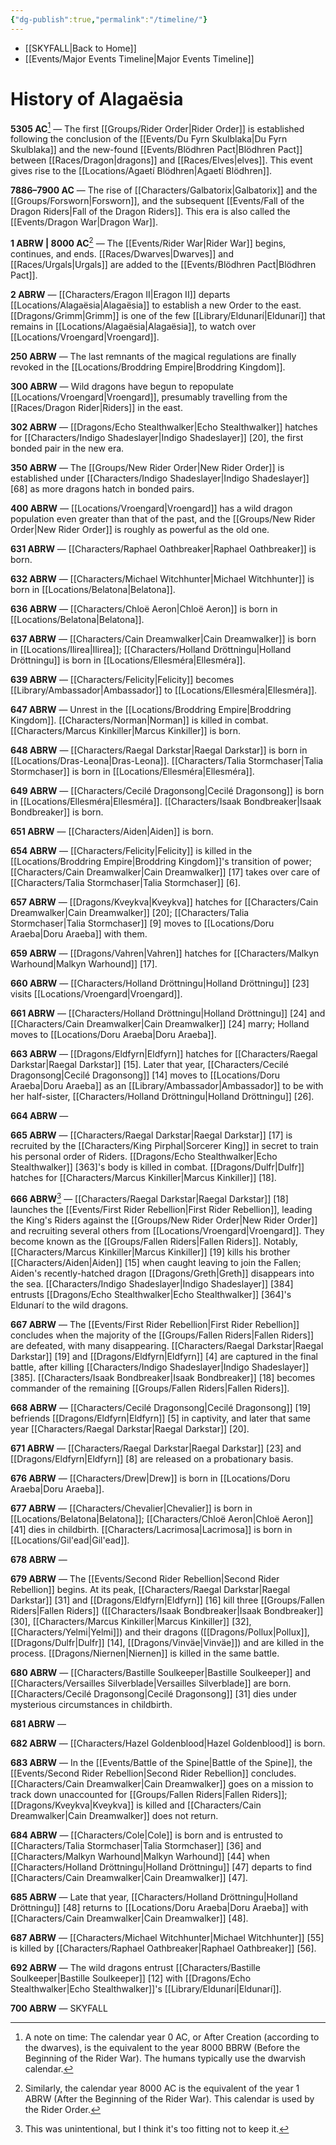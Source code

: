 ```yaml
---
{"dg-publish":true,"permalink":"/timeline/"}
---
```


- [[SKYFALL\|Back to Home]]
- [[Events/Major Events Timeline\|Major Events Timeline]]

# History of Alagaësia
**5305 AC**[^1] — The first [[Groups/Rider Order\|Rider Order]] is established following the conclusion of the [[Events/Du Fyrn Skulblaka\|Du Fyrn Skulblaka]] and the new-found [[Events/Blödhren Pact\|Blödhren Pact]] between [[Races/Dragon\|dragons]] and [[Races/Elves\|elves]]. This event gives rise to the [[Locations/Agaetí Blödhren\|Agaetí Blödhren]]. 

**7886–7900 AC** — The rise of [[Characters/Galbatorix\|Galbatorix]] and the [[Groups/Forsworn\|Forsworn]], and the subsequent [[Events/Fall of the Dragon Riders\|Fall of the Dragon Riders]]. This era is also called the [[Events/Dragon War\|Dragon War]]. 

**1 ABRW | 8000 AC**[^2] — The [[Events/Rider War\|Rider War]] begins, continues, and ends. [[Races/Dwarves\|Dwarves]] and [[Races/Urgals\|Urgals]] are added to the [[Events/Blödhren Pact\|Blödhren Pact]].

**2 ABRW** — [[Characters/Eragon II\|Eragon II]] departs [[Locations/Alagaësia\|Alagaësia]] to establish a new Order to the east. [[Dragons/Grimm\|Grimm]] is one of the few [[Library/Eldunarí\|Eldunarí]] that remains in [[Locations/Alagaësia\|Alagaësia]], to watch over [[Locations/Vroengard\|Vroengard]]. 

**250 ABRW** — The last remnants of the magical regulations are finally revoked in the [[Locations/Broddring Empire\|Broddring Kingdom]].

**300 ABRW** — Wild dragons have begun to repopulate [[Locations/Vroengard\|Vroengard]], presumably travelling from the [[Races/Dragon Rider\|Riders]] in the east. 

**302 ABRW** — [[Dragons/Echo Stealthwalker\|Echo Stealthwalker]] hatches for [[Characters/Indigo Shadeslayer\|Indigo Shadeslayer]] [20], the first bonded pair in the new era. 

**350 ABRW** — The [[Groups/New Rider Order\|New Rider Order]] is established under [[Characters/Indigo Shadeslayer\|Indigo Shadeslayer]] [68] as more dragons hatch in bonded pairs.

**400 ABRW** — [[Locations/Vroengard\|Vroengard]] has a wild dragon population even greater than that of the past, and the [[Groups/New Rider Order\|New Rider Order]] is roughly as powerful as the old one. 

**631 ABRW** — [[Characters/Raphael Oathbreaker\|Raphael Oathbreaker]] is born.

**632 ABRW** — [[Characters/Michael Witchhunter\|Michael Witchhunter]] is born in [[Locations/Belatona\|Belatona]]. 

**636 ABRW** — [[Characters/Chloë Aeron\|Chloë Aeron]] is born in [[Locations/Belatona\|Belatona]]. 

**637 ABRW** — [[Characters/Cain Dreamwalker\|Cain Dreamwalker]] is born in [[Locations/Ilirea\|Ilirea]]; [[Characters/Holland Dröttningu\|Holland Dröttningu]] is born in [[Locations/Ellesméra\|Ellesméra]].

**639 ABRW** — [[Characters/Felicity\|Felicity]] becomes [[Library/Ambassador\|Ambassador]] to [[Locations/Ellesméra\|Ellesméra]].

**647 ABRW** — Unrest in the [[Locations/Broddring Empire\|Broddring Kingdom]]. [[Characters/Norman\|Norman]] is killed in combat. [[Characters/Marcus Kinkiller\|Marcus Kinkiller]] is born.

**648 ABRW** — [[Characters/Raegal Darkstar\|Raegal Darkstar]] is born in [[Locations/Dras-Leona\|Dras-Leona]]. [[Characters/Talia Stormchaser\|Talia Stormchaser]] is born in [[Locations/Ellesméra\|Ellesméra]].

**649 ABRW** — [[Characters/Cecilé Dragonsong\|Cecilé Dragonsong]] is born in [[Locations/Ellesméra\|Ellesméra]]. [[Characters/Isaak Bondbreaker\|Isaak Bondbreaker]] is born. 

**651 ABRW** — [[Characters/Aiden\|Aiden]] is born. 

**654 ABRW** — [[Characters/Felicity\|Felicity]] is killed in the [[Locations/Broddring Empire\|Broddring Kingdom]]'s transition of power; [[Characters/Cain Dreamwalker\|Cain Dreamwalker]] [17] takes over care of [[Characters/Talia Stormchaser\|Talia Stormchaser]] [6].

**657 ABRW** — [[Dragons/Kveykva\|Kveykva]] hatches for [[Characters/Cain Dreamwalker\|Cain Dreamwalker]] [20]; [[Characters/Talia Stormchaser\|Talia Stormchaser]] [9] moves to [[Locations/Doru Araeba\|Doru Araeba]] with them. 

**659 ABRW** — [[Dragons/Vahren\|Vahren]] hatches for [[Characters/Malkyn Warhound\|Malkyn Warhound]] [17]. 

**660 ABRW** — [[Characters/Holland Dröttningu\|Holland Dröttningu]] [23] visits [[Locations/Vroengard\|Vroengard]]. 

**661 ABRW** — [[Characters/Holland Dröttningu\|Holland Dröttningu]] [24] and [[Characters/Cain Dreamwalker\|Cain Dreamwalker]] [24] marry; Holland moves to [[Locations/Doru Araeba\|Doru Araeba]]. 

**663 ABRW** — [[Dragons/Eldfyrn\|Eldfyrn]] hatches for [[Characters/Raegal Darkstar\|Raegal Darkstar]] [15]. Later that year, [[Characters/Cecilé Dragonsong\|Cecilé Dragonsong]] [14] moves to [[Locations/Doru Araeba\|Doru Araeba]] as an [[Library/Ambassador\|Ambassador]] to be with her half-sister, [[Characters/Holland Dröttningu\|Holland Dröttningu]] [26]. 

**664 ABRW** — 

**665 ABRW** — [[Characters/Raegal Darkstar\|Raegal Darkstar]] [17] is recruited by the [[Characters/King Pirphal\|Sorcerer King]] in secret to train his personal order of Riders. [[Dragons/Echo Stealthwalker\|Echo Stealthwalker]] [363]'s body is killed in combat. [[Dragons/Dulfr\|Dulfr]] hatches for [[Characters/Marcus Kinkiller\|Marcus Kinkiller]] [18].

**666 ABRW**[^3] — [[Characters/Raegal Darkstar\|Raegal Darkstar]] [18] launches the [[Events/First Rider Rebellion\|First Rider Rebellion]], leading the King's Riders against the [[Groups/New Rider Order\|New Rider Order]] and recruiting several others from [[Locations/Vroengard\|Vroengard]]. They become known as the [[Groups/Fallen Riders\|Fallen Riders]]. Notably, [[Characters/Marcus Kinkiller\|Marcus Kinkiller]] [19] kills his brother [[Characters/Aiden\|Aiden]] [15] when caught leaving to join the Fallen; Aiden's recently-hatched dragon [[Dragons/Greth\|Greth]] disappears into the sea. [[Characters/Indigo Shadeslayer\|Indigo Shadeslayer]] [384] entrusts [[Dragons/Echo Stealthwalker\|Echo Stealthwalker]] [364]'s Eldunarí to the wild dragons. 

**667 ABRW** — The [[Events/First Rider Rebellion\|First Rider Rebellion]] concludes when the majority of the [[Groups/Fallen Riders\|Fallen Riders]] are defeated, with many disappearing. [[Characters/Raegal Darkstar\|Raegal Darkstar]] [19] and [[Dragons/Eldfyrn\|Eldfyrn]] [4] are captured in the final battle, after killing [[Characters/Indigo Shadeslayer\|Indigo Shadeslayer]] [385]. [[Characters/Isaak Bondbreaker\|Isaak Bondbreaker]] [18] becomes commander of the remaining [[Groups/Fallen Riders\|Fallen Riders]].

**668 ABRW** — [[Characters/Cecilé Dragonsong\|Cecilé Dragonsong]] [19] befriends [[Dragons/Eldfyrn\|Eldfyrn]] [5] in captivity, and later that same year [[Characters/Raegal Darkstar\|Raegal Darkstar]] [20].

**671 ABRW** — [[Characters/Raegal Darkstar\|Raegal Darkstar]] [23] and [[Dragons/Eldfyrn\|Eldfyrn]] [8] are released on a probationary basis. 


**676 ABRW** — [[Characters/Drew\|Drew]] is born in [[Locations/Doru Araeba\|Doru Araeba]]. 

**677 ABRW** — [[Characters/Chevalier\|Chevalier]] is born in [[Locations/Belatona\|Belatona]]; [[Characters/Chloë Aeron\|Chloë Aeron]] [41] dies in childbirth. [[Characters/Lacrimosa\|Lacrimosa]] is born in [[Locations/Gil'ead\|Gil'ead]]. 

**678 ABRW** — 

**679 ABRW** — The [[Events/Second Rider Rebellion\|Second Rider Rebellion]] begins. At its peak, [[Characters/Raegal Darkstar\|Raegal Darkstar]] [31] and [[Dragons/Eldfyrn\|Eldfyrn]] [16] kill three [[Groups/Fallen Riders\|Fallen Riders]] ([[Characters/Isaak Bondbreaker\|Isaak Bondbreaker]] [30], [[Characters/Marcus Kinkiller\|Marcus Kinkiller]] [32], [[Characters/Yelmi\|Yelmi]]) and their dragons ([[Dragons/Pollux\|Pollux]], [[Dragons/Dulfr\|Dulfr]] [14], [[Dragons/Vinväe\|Vinväe]]) and are killed in the process. [[Dragons/Niernen\|Niernen]] is killed in the same battle. 

**680 ABRW** — [[Characters/Bastille Soulkeeper\|Bastille Soulkeeper]] and [[Characters/Versailles Silverblade\|Versailles Silverblade]] are born. [[Characters/Cecilé Dragonsong\|Cecilé Dragonsong]] [31] dies under mysterious circumstances in childbirth. 

**681 ABRW** — 

**682 ABRW** — [[Characters/Hazel Goldenblood\|Hazel Goldenblood]] is born. 

**683 ABRW** — In the [[Events/Battle of the Spine\|Battle of the Spine]], the [[Events/Second Rider Rebellion\|Second Rider Rebellion]] concludes. [[Characters/Cain Dreamwalker\|Cain Dreamwalker]] goes on a mission to track down unaccounted for [[Groups/Fallen Riders\|Fallen Riders]]; [[Dragons/Kveykva\|Kveykva]] is killed and [[Characters/Cain Dreamwalker\|Cain Dreamwalker]] does not return.

**684 ABRW** — [[Characters/Cole\|Cole]] is born and is entrusted to [[Characters/Talia Stormchaser\|Talia Stormchaser]] [36] and [[Characters/Malkyn Warhound\|Malkyn Warhound]] [44] when [[Characters/Holland Dröttningu\|Holland Dröttningu]] [47] departs to find [[Characters/Cain Dreamwalker\|Cain Dreamwalker]] [47]. 

**685 ABRW** — Late that year, [[Characters/Holland Dröttningu\|Holland Dröttningu]] [48] returns to [[Locations/Doru Araeba\|Doru Araeba]] with [[Characters/Cain Dreamwalker\|Cain Dreamwalker]] [48].

**687 ABRW** — [[Characters/Michael Witchhunter\|Michael Witchhunter]] [55] is killed by [[Characters/Raphael Oathbreaker\|Raphael Oathbreaker]] [56]. 


**692 ABRW** — The wild dragons entrust [[Characters/Bastille Soulkeeper\|Bastille Soulkeeper]] [12] with [[Dragons/Echo Stealthwalker\|Echo Stealthwalker]]'s [[Library/Eldunarí\|Eldunarí]]. 

**700 ABRW** — SKYFALL

[^1]: A note on time: The calendar year 0 AC, or After Creation (according to the dwarves), is the equivalent to the year 8000 BBRW (Before the Beginning of the Rider War). The humans typically use the dwarvish calendar. 
[^2]: Similarly, the calendar year 8000 AC is the equivalent of the year 1 ABRW (After the Beginning of the Rider War). This calendar is used by the Rider Order.
[^3]: This was unintentional, but I think it's too fitting not to keep it. 